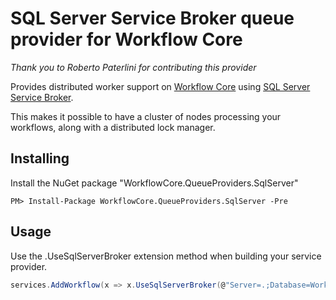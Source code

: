# SQL Server Service Broker queue provider for Workflow Core

*Thank you to Roberto Paterlini for contributing this provider*

Provides distributed worker support on [Workflow Core](../../../README.md) using [SQL Server Service Broker](https://docs.microsoft.com/en-us/sql/database-engine/configure-windows/sql-server-service-broker).

This makes it possible to have a cluster of nodes processing your workflows, along with a distributed lock manager.

## Installing

Install the NuGet package "WorkflowCore.QueueProviders.SqlServer"

```
PM> Install-Package WorkflowCore.QueueProviders.SqlServer -Pre
```

## Usage

Use the .UseSqlServerBroker extension method when building your service provider.

```C#
services.AddWorkflow(x => x.UseSqlServerBroker(@"Server=.;Database=WorkflowCore;Trusted_Connection=True;", true, true));

```

